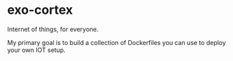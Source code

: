 exo-cortex
==========

Internet of things, for everyone.

My primary goal is to build a collection of Dockerfiles you can use to deploy your own
IOT setup.

